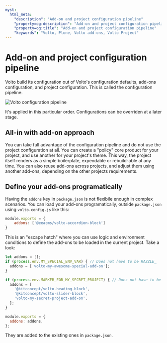 ```yaml
---
myst:
  html_meta:
    "description": "Add-on and project configuration pipeline"
    "property=og:description": "Add-on and project configuration pipeline"
    "property=og:title": "Add-on and project configuration pipeline"
    "keywords": "Volto, Plone, Volto add-ons, Volto Project"
---
```


# Add-on and project configuration pipeline

Volto build its configuration out of Volto's configuration defaults, add-ons configuration, and project configuration.
This is called the configuration pipeline.

![Volto configuration pipeline](./configuration-pipeline.png)

It's applied in this particular order.
Configurations can be overriden at a later stage.

## All-in with add-on approach

You can take full advantage of the configuration pipeline and do not use the project configuration at all.
You can create a "policy" core product for your project, and use another for your project's theme.
This way, the project itself renders as a simple boilerplate, expendable or rebuild-able at any time.
You can also reuse add-ons across projects, and adjust them using another add-ons, depending on the other projects requirements.

## Define your add-ons programatically

Having the `addons` key in `package.json` is not flexibile enough in complex scenarios.
You can load your add-ons programatically, outside `package.json` using `volto.config.js` like this:

```js
module.exports = {
    addons: ['@eeacms/volto-accordion-block']
}
```

This is an "escape hatch" where you can use logic and environment conditions to define the add-ons to be loaded in the current project. Take a look:


```js
let addons = [];
if (process.env.MY_SPECIAL_ENV_VAR) { // Does not have to be RAZZLE_
  addons = ['volto-my-awesome-special-add-on'];
}

if (process.env.MARKER_FOR_MY_SECRET_PROJECT) { // Does not have to be RAZZLE_
  addons = [
    '@kitconcept/volto-heading-block',
    '@kitconcept/volto-slider-block',
    'volto-my-secret-project-add-on',
  ];
}

module.exports = {
  addons: addons,
};
```

They are added to the existing ones in `package.json`.
